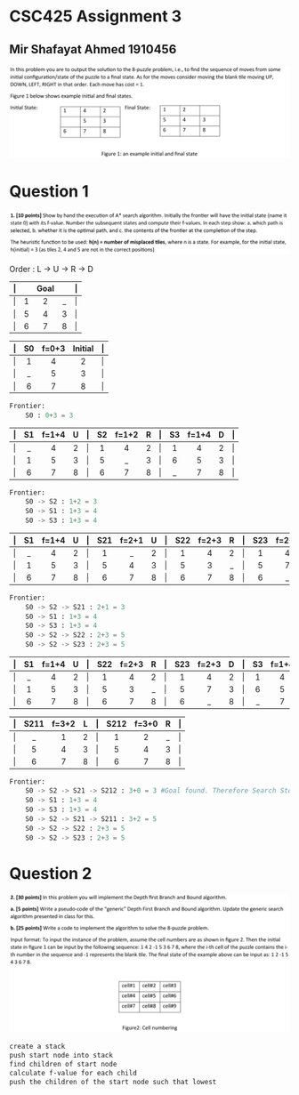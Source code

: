 # CSC425 Assignment 3
## Mir Shafayat Ahmed 1910456

![Question Premise](qStart.png)

# Question 1

![Question 1](q1.png)

Order : L -> U -> R -> D

|\||     | Goal|     |\||
|--|:---:|:---:|:---:|--|
|\||  1  |  2  |  _  |\||
|\||  5  |  4  |  3  |\||
|\||  6  |  7  |  8  |\||

|\||S0   |f=0+3| Initial|\||
|--|:---:|:---:|:---:|--|
|\||  1  |  4  |  2  |\||
|\||  _  |  5  |  3  |\||
|\||  6  |  7  |  8  |\||


```python
Frontier:
    S0 : 0+3 = 3
```



|\||S1   |f=1+4|  U  |\||S2   |f=1+2|  R  |\||S3   |f=1+4|  D  |\||
|--|:---:|:---:|:---:|--|:---:|:---:|:---:|--|:---:|:---:|:---:|--|
|\||  _  |  4  |  2  |\||  1  |  4  |  2  |\||  1  |  4  |  2  |\||
|\||  1  |  5  |  3  |\||  5  |  _  |  3  |\||  6  |  5  |  3  |\||
|\||  6  |  7  |  8  |\||  6  |  7  |  8  |\||  _  |  7  |  8  |\||

```python
Frontier:
    S0 -> S2 : 1+2 = 3
    S0 -> S1 : 1+3 = 4
    S0 -> S3 : 1+3 = 4
```

|\||S1   |f=1+4|  U  |\||S21  |f=2+1|  U  |\||S22  |f=2+3|  R  |\||S23  |f=2+3|  D  |\||S3   |f=1+4|  D  |\||
|--|:---:|:---:|:---:|--|:---:|:---:|:---:|--|:---:|:---:|:---:|--|:---:|:---:|:---:|--|:---:|:---:|:---:|--|
|\||  _  |  4  |  2  |\||  1  |  _  |  2  |\||  1  |  4  |  2  |\||  1  |  4  |  2  |\||  1  |  4  |  2  |\||
|\||  1  |  5  |  3  |\||  5  |  4  |  3  |\||  5  |  3  |  _  |\||  5  |  7  |  3  |\||  6  |  5  |  3  |\||
|\||  6  |  7  |  8  |\||  6  |  7  |  8  |\||  6  |  7  |  8  |\||  6  |  _  |  8  |\||  _  |  7  |  8  |\||

```python
Frontier:
    S0 -> S2 -> S21 : 2+1 = 3
    S0 -> S1 : 1+3 = 4
    S0 -> S3 : 1+3 = 4
    S0 -> S2 -> S22 : 2+3 = 5
    S0 -> S2 -> S23 : 2+3 = 5
```

|\||S1   |f=1+4|  U  |\||S22  |f=2+3|  R  |\||S23  |f=2+3|  D  |\||S3   |f=1+4|  D  |\||
|--|:---:|:---:|:---:|--|:---:|:---:|:---:|--|:---:|:---:|:---:|--|:---:|:---:|:---:|--|
|\||  _  |  4  |  2  |\||  1  |  4  |  2  |\||  1  |  4  |  2  |\||  1  |  4  |  2  |\||
|\||  1  |  5  |  3  |\||  5  |  3  |  _  |\||  5  |  7  |  3  |\||  6  |  5  |  3  |\||
|\||  6  |  7  |  8  |\||  6  |  7  |  8  |\||  6  |  _  |  8  |\||  _  |  7  |  8  |\||

|\||S211 |f=3+2|  L  |\||S212 |f=3+0|  R  |\||
|--|:---:|:---:|:---:|--|:---:|:---:|:---:|--|
|\||  _  |  1  |  2  |\||  1  |  2  |  _  |\||
|\||  5  |  4  |  3  |\||  5  |  4  |  3  |\||
|\||  6  |  7  |  8  |\||  6  |  7  |  8  |\||

```python
Frontier:
    S0 -> S2 -> S21 -> S212 : 3+0 = 3 #Goal found. Therefore Search Stopped.
    S0 -> S1 : 1+3 = 4
    S0 -> S3 : 1+3 = 4
    S0 -> S2 -> S21 -> S211 : 3+2 = 5
    S0 -> S2 -> S22 : 2+3 = 5
    S0 -> S2 -> S23 : 2+3 = 5
```

# Question 2

![Question 2](q2.png)

```
create a stack
push start node into stack
find children of start node
calculate f-value for each child
push the children of the start node such that lowest 
```
